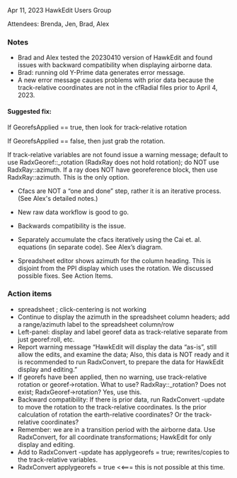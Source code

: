 Apr 11, 2023  HawkEdit Users Group

Attendees: Brenda, Jen, Brad, Alex

### Notes

* Brad and Alex tested the 20230410 version of HawkEdit and found issues with backward compatibility when displaying airborne data.
* Brad: running old Y-Prime data generates error message.
* A new error message causes problems with prior data because the track-relative coordinates are not in the cfRadial files prior to April 4, 2023.
#### Suggested fix:  
If GeorefsApplied == true, then look for track-relative rotation

If GeorefsApplied == false, then just grab the rotation.

If track-relative variables are not found issue a warning message; default to use RadxGeoref::\_rotation (RadxRay does not hold rotation); do NOT use RadxRay::azimuth.
If a ray does NOT have georeference block, then use RadxRay::azimuth.  This is the only option.

* Cfacs are NOT a “one and done” step, rather it is an iterative process. (See Alex's detailed notes.)
* New raw data workflow is good to go.
* Backwards compatibility is the issue.  
* Separately accumulate the cfacs iteratively using the Cai et. al. equations (in separate code). See Alex’s diagram.




* Spreadsheet editor shows azimuth for the column heading. This is disjoint from the PPI display which uses the rotation.
We discussed possible fixes. See Action Items.

### Action items
* spreadsheet ; click-centering is not working
* Continue to display the azimuth in the spreadsheet column headers; add a range/azimuth label to the spreadsheet column/row
* Left-panel: display and label georef data as track-relative separate from just georef:roll, etc.
* Report warning message “HawkEdit will display the data “as-is”, still allow the edits, and examine the data; Also, this data is NOT ready and it is recommended to run RadxConvert, to prepare the data for HawkEdit display and editing.”
* If georefs have been applied, then no warning, use track-relative rotation or georef->rotation.  What to use? RadxRay::_rotation? Does not exist;  RadxGeoref->rotation? Yes, use this.
* Backward compatibility: If there is prior data, run RadxConvert -update to move the rotation to the track-relative coordinates.  Is the prior calculation of rotation the earth-relative coordinates? Or the track-relative coordinates?  
* Remember: we are in a transition period with the airborne data. Use RadxConvert, for all coordinate transformations; HawkEdit for only display and editing. 
* Add to RadxConvert -update has applygeorefs = true; rewrites/copies to the track-relative variables.
* RadxConvert <new cfac file> applygeorefs = true  <<=== this is not possible at this time. 

